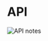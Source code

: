 # API

![API notes](https://github.com/jirulak02/WebDev-course/tree/main/Resources/Notes/API.jpeg?raw=true)
